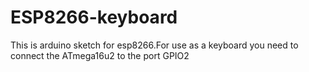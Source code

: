 # ESP8266-keyboard
This is arduino sketch for esp8266.For use as a keyboard you need to connect the ATmega16u2 to the port GPIO2
